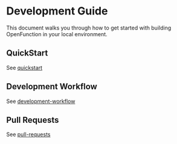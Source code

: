 # Development Guide

This document walks you through how to get started with building OpenFunction in your local environment.

## QuickStart

See [quickstart](quickstart.md)

## Development Workflow

See [development-workflow](development-workflow.md)

## Pull Requests

See [pull-requests](pull-requests.md)